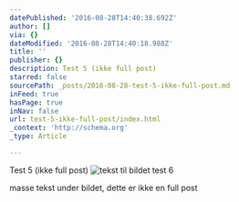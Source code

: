 ```yaml
---
datePublished: '2016-08-28T14:40:38.692Z'
author: []
via: {}
dateModified: '2016-08-28T14:40:18.988Z'
title: ''
publisher: {}
description: Test 5 (ikke full post)
starred: false
sourcePath: _posts/2016-08-28-test-5-ikke-full-post.md
inFeed: true
hasPage: true
inNav: false
url: test-5-ikke-full-post/index.html
_context: 'http://schema.org'
_type: Article

---
```

Test 5 (ikke full post)
![tekst til bildet test 6](https://the-grid-user-content.s3-us-west-2.amazonaws.com/7afddb75-2d1e-4518-978a-9643e5abb4a5.jpg)

masse tekst under bildet, dette er ikke en full post